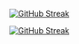 <a href="https://git.io/streak-stats"><img src="https://github-readme-streak-stats.herokuapp.com?user=jkschola" alt="GitHub Streak" /></a>



[![GitHub Streak](https://streak-stats.demolab.com/?user=jkschola)](https://git.io/streak-stats)
